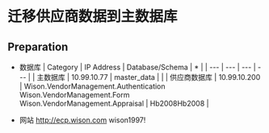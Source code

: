 # 迁移供应商数据到主数据库

## Preparation

- 数据库
| Category | IP Address | Database/Schema | * |
| --- | --- | --- | --- |
| 主数据库 | 10.99.10.77 | master_data | |
| 供应商数据库 | 10.99.10.200 | Wison.VendorManagement.Authentication <br> Wison.VendorManagement.Form <br> Wison.VendorManagement.Appraisal | Hb2008Hb2008 |

- 网站
http://ecp.wison.com
wison1997!